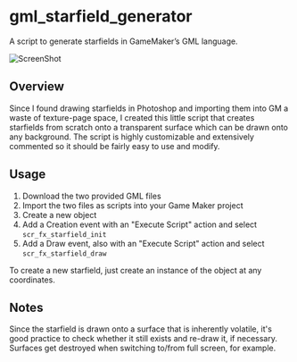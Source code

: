 # gml_starfield_generator
A script to generate starfields in GameMaker’s GML language.

![ScreenShot](https://raw.github.com/PixelProphecy/_images/gh-pages/gml_starfield_generator_screen_1.png)

## Overview
Since I found drawing starfields in Photoshop and importing them into GM a waste of texture-page space, I created this little script that creates starfields from scratch onto a transparent surface which can be drawn onto any background. The script is highly customizable and extensively commented so it should be fairly easy to use and modify.

## Usage
1. Download the two provided GML files
2. Import the two files as scripts into your Game Maker project
3. Create a new object
4. Add a Creation event with an "Execute Script" action and select `scr_fx_starfield_init`
5. Add a Draw event, also with an "Execute Script" action and select `scr_fx_starfield_draw`

To create a new starfield, just create an instance of the object at any coordinates.

## Notes
Since the starfield is drawn onto a surface that is inherently volatile, it's good practice to check whether it still exists and re-draw it, if necessary. Surfaces get destroyed when switching to/from full screen, for example. 
